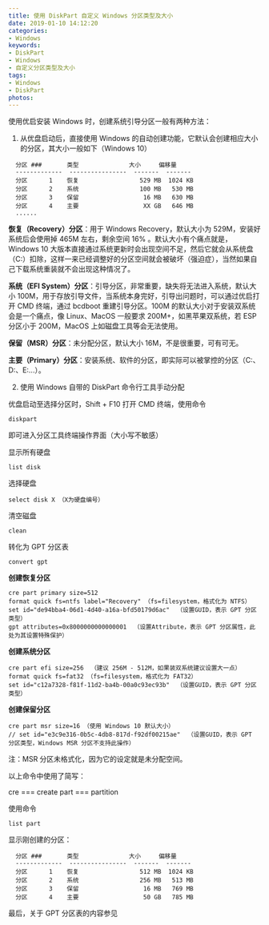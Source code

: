 ```yaml
---
title: 使用 DiskPart 自定义 Windows 分区类型及大小
date: 2019-01-10 14:12:20
categories:
- Windows
keywords:
- DiskPart
- Windows
- 自定义分区类型及大小
tags:
- Windows
- DiskPart
photos:
---
```


使用优启安装 Windows 时，创建系统引导分区一般有两种方法：

1. 从优盘启动后，直接使用 Windows 的自动创建功能，它默认会创建相应大小的分区，其大小一般如下（Windows 10）

```
  分区 ###       类型              大小     偏移量
  -------------  ----------------  -------  -------
  分区      1    恢复                 529 MB  1024 KB
  分区      2    系统                 100 MB   530 MB
  分区      3    保留                  16 MB   630 MB
  分区      4    主要                  XX GB   646 MB
  ......
```

**恢复（Recovery）分区**：用于 Windows Recovery，默认大小为 529M，安装好系统后会使用掉 465M 左右，剩余空间 16% 。默认大小有个痛点就是，Windows 10 大版本直接通过系统更新时会出现空间不足，然后它就会从系统盘（C:）扣除，这样一来已经调整好的分区空间就会被破坏（强迫症），当然如果自己下载系统重装就不会出现这种情况了。

**系统（EFI System）分区**：引导分区，非常重要，缺失将无法进入系统，默认大小 100M，用于存放引导文件，当系统本身完好，引导出问题时，可以通过优启打开 CMD 终端，通过 bcdboot 重建引导分区。100M 的默认大小对于安装双系统会是一个痛点，像 Linux、MacOS 一般要求 200M+，如黑苹果双系统，若 ESP 分区小于 200M，MacOS 上如磁盘工具等会无法使用。

**保留（MSR）分区**：未分配分区，默认大小 16M，不是很重要，可有可无。

**主要（Primary）分区**：安装系统、软件的分区，即实际可以被掌控的分区（C:、D:、E:...）。

2. 使用 Windows 自带的 DiskPart 命令行工具手动分配

优盘启动至选择分区时，Shift + F10 打开 CMD 终端，使用命令

```
diskpart
```
即可进入分区工具终端操作界面（大小写不敏感）

显示所有硬盘

```
list disk
```

选择硬盘

```
select disk X （X为硬盘编号）
```

清空磁盘

```
clean
```

转化为 GPT 分区表

```
convert gpt
```

**创建恢复分区**

```
cre part primary size=512
format quick fs=ntfs label="Recovery" （fs=filesystem，格式化为 NTFS）
set id="de94bba4-06d1-4d40-a16a-bfd50179d6ac"  （设置GUID，表示 GPT 分区类型）
gpt attributes=0x8000000000000001  （设置Attribute，表示 GPT 分区属性，此处为其设置特殊保护）
```

**创建系统分区**

```
cre part efi size=256  （建议 256M - 512M，如果装双系统建议设置大一点）
format quick fs=fat32 （fs=filesystem，格式化为 FAT32）
set id="c12a7328-f81f-11d2-ba4b-00a0c93ec93b"  （设置GUID，表示 GPT 分区类型）
```

**创建保留分区**

```
cre part msr size=16 （使用 Windows 10 默认大小）
// set id="e3c9e316-0b5c-4db8-817d-f92df00215ae"  （设置GUID，表示 GPT 分区类型，Windows MSR 分区不支持此操作）
```

注：MSR 分区未格式化，因为它的设定就是未分配空间。

以上命令中使用了简写：

cre === create
part === partition

使用命令

```
list part
```
显示刚创建的分区：

```
  分区 ###       类型              大小     偏移量
  -------------  ----------------  -------  -------
  分区      1    恢复                 512 MB  1024 KB
  分区      2    系统                 256 MB   513 MB
  分区      3    保留                  16 MB   769 MB
  分区      4    主要                  50 GB   785 MB
```

最后，关于 GPT 分区表的内容参见
